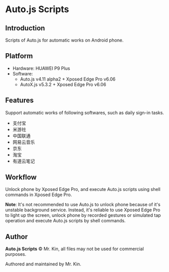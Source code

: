 # Auto.js Scripts

## Introduction
Scripts of Auto.js for automatic works on Android phone.

## Platform
- Hardware: HUAWEI P9 Plus
- Software:
  - Auto.js v4.11 alpha2 + Xposed Edge Pro v6.06
  - AutoX.js v5.3.2 + Xposed Edge Pro v6.06

## Features
Support automatic works of following softwares, such as daily sign-in tasks.
- 支付宝
- 米游社
- 中国联通
- 网易云音乐
- 京东
- 淘宝
- 有道云笔记

## Workflow
Unlock phone by Xposed Edge Pro, and execute Auto.js scripts using shell commands in Xposed Edge Pro.

**Note**: It's not recommended to use Auto.js to unlock phone because of it's unstable background service. Instead, it's reliable to use Xposed Edge Pro to light up the screen, unlock phone by recorded gestures or simulated tap operation and execute Auto.js scripts by shell commands.

## Author
**Auto.js Scripts** © Mr. Kin, all files may not be used for commercial purposes.

Authored and maintained by Mr. Kin.
